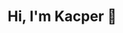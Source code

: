 <h1>Hi, I'm Kacper 👋</h1>

<br><br>


<!--<img src="https://github-readme-stats.vercel.app/api?username=lut3k-IT&show_icons=true&theme=github_dark_dimmed" width="400"/>-->
<!--<img src="https://github-readme-stats.vercel.app/api/top-langs/?username=lut3k-IT&theme=github_dark_dimmed&layout=compact" width="300"/>-->


<!--
**lut3k-IT/lut3k-IT** is a ✨ _special_ ✨ repository because its `README.md` (this file) appears on your GitHub profile.

Here are some ideas to get you started:

- 🔭 I’m currently working on ...
- 🌱 I’m currently learning ...
- 👯 I’m looking to collaborate on ...
- 🤔 I’m looking for help with ...
- 💬 Ask me about ...
- 📫 How to reach me: ...
- 😄 Pronouns: ...
- ⚡ Fun fact: ...
-->
